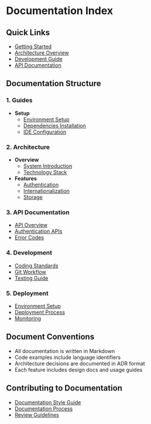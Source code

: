 # Documentation Index

## Quick Links

- [Getting Started](guides/setup/README.md)
- [Architecture Overview](architecture/overview/introduction/system-overview.md)
- [Development Guide](guides/setup/environment/README.md)
- [API Documentation](api/overview/README.md)

## Documentation Structure

### 1. Guides

- **Setup**
  - [Environment Setup](guides/setup/environment/README.md)
  - [Dependencies Installation](guides/setup/dependencies/README.md)
  - [IDE Configuration](guides/setup/ide/README.md)

### 2. Architecture

- **Overview**
  - [System Introduction](architecture/overview/introduction/system-overview.md)
  - [Technology Stack](architecture/overview/tech-stack/README.md)
- **Features**
  - [Authentication](architecture/features/auth/README.md)
  - [Internationalization](architecture/features/i18n/README.md)
  - [Storage](architecture/features/storage/README.md)

### 3. API Documentation

- [API Overview](api/overview/README.md)
- [Authentication APIs](api/authentication/README.md)
- [Error Codes](api/errors/README.md)

### 4. Development

- [Coding Standards](architecture/overview/principles/coding-principles.md)
- [Git Workflow](guides/development/workflow.md)
- [Testing Guide](guides/development/testing.md)

### 5. Deployment

- [Environment Setup](guides/deployment/environments.md)
- [Deployment Process](guides/deployment/procedures.md)
- [Monitoring](guides/maintenance/monitoring.md)

## Document Conventions

- All documentation is written in Markdown
- Code examples include language identifiers
- Architecture decisions are documented in ADR format
- Each feature includes design docs and usage guides

## Contributing to Documentation

- [Documentation Style Guide](contributing/docs/style-guide.md)
- [Documentation Process](contributing/docs/process.md)
- [Review Guidelines](contributing/review/README.md)
